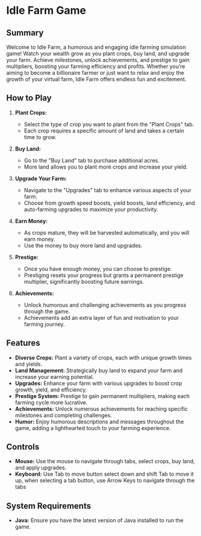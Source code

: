 # Idle Farm Game

## Summary

Welcome to Idle Farm, a humorous and engaging idle farming simulation game! Watch your wealth grow as you plant crops, buy land, and upgrade your farm. Achieve milestones, unlock achievements, and prestige to gain multipliers, boosting your farming efficiency and profits. Whether you’re aiming to become a billionaire farmer or just want to relax and enjoy the growth of your virtual farm, Idle Farm offers endless fun and excitement.

## How to Play

1. **Plant Crops:**
    - Select the type of crop you want to plant from the "Plant Crops" tab.
    - Each crop requires a specific amount of land and takes a certain time to grow.

2. **Buy Land:**
    - Go to the "Buy Land" tab to purchase additional acres.
    - More land allows you to plant more crops and increase your yield.

3. **Upgrade Your Farm:**
    - Navigate to the "Upgrades" tab to enhance various aspects of your farm.
    - Choose from growth speed boosts, yield boosts, land efficiency, and auto-farming upgrades to maximize your productivity.

4. **Earn Money:**
    - As crops mature, they will be harvested automatically, and you will earn money.
    - Use the money to buy more land and upgrades.

5. **Prestige:**
    - Once you have enough money, you can choose to prestige.
    - Prestiging resets your progress but grants a permanent prestige multiplier, significantly boosting future earnings.

6. **Achievements:**
    - Unlock humorous and challenging achievements as you progress through the game.
    - Achievements add an extra layer of fun and motivation to your farming journey.

## Features

- **Diverse Crops:** Plant a variety of crops, each with unique growth times and yields.
- **Land Management:** Strategically buy land to expand your farm and increase your earning potential.
- **Upgrades:** Enhance your farm with various upgrades to boost crop growth, yield, and efficiency.
- **Prestige System:** Prestige to gain permanent multipliers, making each farming cycle more lucrative.
- **Achievements:** Unlock numerous achievements for reaching specific milestones and completing challenges.
- **Humor:** Enjoy humorous descriptions and messages throughout the game, adding a lighthearted touch to your farming experience.

## Controls

- **Mouse:** Use the mouse to navigate through tabs, select crops, buy land, and apply upgrades.
- **Keyboard:** Use Tab to move button select down and shift Tab to move it up, when selecting a tab button, use Arrow 
Keys to navigate through the tabs

## System Requirements

- **Java:** Ensure you have the latest version of Java installed to run the game.
